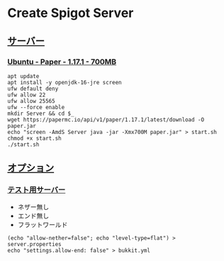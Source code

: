 # Create Spigot Server

## [サーバー](server)

### [Ubuntu - Paper - 1.17.1 - 700MB](server/ubuntu-paper-1.17.1-700M.sh)

```shell
apt update
apt install -y openjdk-16-jre screen
ufw default deny
ufw allow 22
ufw allow 25565
ufw --force enable
mkdir Server && cd $_
wget https://papermc.io/api/v1/paper/1.17.1/latest/download -O paper.jar
echo "screen -AmdS Server java -jar -Xmx700M paper.jar" > start.sh
chmod +x start.sh
./start.sh
```

## [オプション](option)

### [テスト用サーバー](option/test-server.sh)

- ネザー無し
- エンド無し
- フラットワールド

```shell
(echo "allow-nether=false"; echo "level-type=flat") > server.properties
echo "settings.allow-end: false" > bukkit.yml
```
